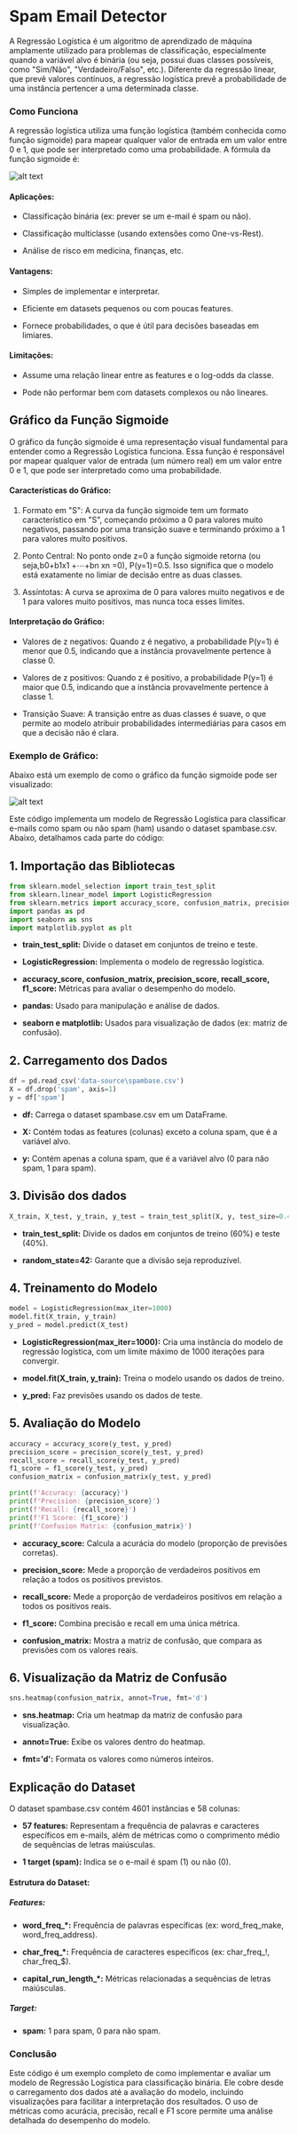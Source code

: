 
# Spam Email Detector

A Regressão Logística é um algoritmo de aprendizado de máquina amplamente utilizado para problemas de classificação, especialmente quando a variável alvo é binária (ou seja, possui duas classes possíveis, como "Sim/Não", "Verdadeiro/Falso", etc.). Diferente da regressão linear, que prevê valores contínuos, a regressão logística prevê a probabilidade de uma instância pertencer a uma determinada classe.

### Como Funciona

A regressão logística utiliza uma função logística (também conhecida como função sigmoide) para mapear qualquer valor de entrada em um valor entre 0 e 1, que pode ser interpretado como uma probabilidade. A fórmula da função sigmoide é:

![alt text](images/image-1.png)


#### Aplicações:

- Classificação binária (ex: prever se um e-mail é spam ou não).

- Classificação multiclasse (usando extensões como One-vs-Rest).

- Análise de risco em medicina, finanças, etc.

#### Vantagens:

- Simples de implementar e interpretar.

- Eficiente em datasets pequenos ou com poucas features.

- Fornece probabilidades, o que é útil para decisões baseadas em limiares.

#### Limitações:

- Assume uma relação linear entre as features e o log-odds da classe.

- Pode não performar bem com datasets complexos ou não lineares.


## Gráfico da Função Sigmoide

O gráfico da função sigmoide é uma representação visual fundamental para entender como a Regressão Logística funciona. Essa função é responsável por mapear qualquer valor de entrada (um número real) em um valor entre 0 e 1, que pode ser interpretado como uma probabilidade.

#### Características do Gráfico:

1. Formato em "S": A curva da função sigmoide tem um formato característico em "S", começando próximo a 0 para valores muito negativos, passando por uma transição suave e terminando próximo a 1 para valores muito positivos.

2. Ponto Central: No ponto onde z=0 a função sigmoide retorna  (ou seja,b0+b1x1 +⋯+bn xn =0), P(y=1)=0.5. Isso significa que o modelo está exatamente no limiar de decisão entre as duas classes.

3. Assíntotas: A curva se aproxima de 0 para valores muito negativos e de 1 para valores muito positivos, mas nunca toca esses limites.

#### Interpretação do Gráfico:

- Valores de z negativos: Quando z é negativo, a probabilidade P(y=1) é menor que 0.5, indicando que a instância provavelmente pertence à classe 0.

- Valores de z positivos: Quando z é positivo, a probabilidade P(y=1) é maior que 0.5, indicando que a instância provavelmente pertence à classe 1.

- Transição Suave: A transição entre as duas classes é suave, o que permite ao modelo atribuir probabilidades intermediárias para casos em que a decisão não é clara.

### Exemplo de Gráfico:
Abaixo está um exemplo de como o gráfico da função sigmoide pode ser visualizado:

![alt text](images/image-2.png)

Este código implementa um modelo de Regressão Logística para classificar e-mails como spam ou não spam (ham) usando o dataset spambase.csv. Abaixo, detalhamos cada parte do código:

## 1. Importação das Bibliotecas

```python
from sklearn.model_selection import train_test_split
from sklearn.linear_model import LogisticRegression
from sklearn.metrics import accuracy_score, confusion_matrix, precision_score, recall_score, f1_score
import pandas as pd
import seaborn as sns
import matplotlib.pyplot as plt
```

- **train_test_split:** Divide o dataset em conjuntos de treino e teste.

- **LogisticRegression:** Implementa o modelo de regressão logística.

- **accuracy_score, confusion_matrix, precision_score, recall_score, f1_score:** Métricas para avaliar o desempenho do modelo.

- **pandas:** Usado para manipulação e análise de dados.

- **seaborn e matplotlib:** Usados para visualização de dados (ex: matriz de confusão).


## 2. Carregamento dos Dados

```python
df = pd.read_csv('data-source\spambase.csv')
X = df.drop('spam', axis=1)
y = df['spam']
```

- **df:** Carrega o dataset spambase.csv em um DataFrame.

- **X:** Contém todas as features (colunas) exceto a coluna spam, que é a variável alvo.

- **y:** Contém apenas a coluna spam, que é a variável alvo (0 para não spam, 1 para spam).



## 3. Divisão dos dados

```python
X_train, X_test, y_train, y_test = train_test_split(X, y, test_size=0.40, random_state=42)
```

- **train_test_split:** Divide os dados em conjuntos de treino (60%) e teste (40%).

- **random_state=42:** Garante que a divisão seja reproduzível.


## 4. Treinamento do Modelo

```python
model = LogisticRegression(max_iter=1000)
model.fit(X_train, y_train)
y_pred = model.predict(X_test)
```

- **LogisticRegression(max_iter=1000):** Cria uma instância do modelo de regressão logística, com um limite máximo de 1000 iterações para convergir.

- **model.fit(X_train, y_train):** Treina o modelo usando os dados de treino.

- **y_pred:** Faz previsões usando os dados de teste.



## 5. Avaliação do Modelo

```python
accuracy = accuracy_score(y_test, y_pred)
precision_score = precision_score(y_test, y_pred)
recall_score = recall_score(y_test, y_pred)
f1_score = f1_score(y_test, y_pred)
confusion_matrix = confusion_matrix(y_test, y_pred)

print(f'Accuracy: {accuracy}')
print(f'Precision: {precision_score}')          
print(f'Recall: {recall_score}')
print(f'F1 Score: {f1_score}')
print(f'Confusion Matrix: {confusion_matrix}')
```
- **accuracy_score:** Calcula a acurácia do modelo (proporção de previsões corretas).

- **precision_score:** Mede a proporção de verdadeiros positivos em relação a todos os positivos previstos.

- **recall_score:** Mede a proporção de verdadeiros positivos em relação a todos os positivos reais.

- **f1_score:** Combina precisão e recall em uma única métrica.

- **confusion_matrix:** Mostra a matriz de confusão, que compara as previsões com os valores reais.


## 6. Visualização da Matriz de Confusão

```python
sns.heatmap(confusion_matrix, annot=True, fmt='d')
```

- **sns.heatmap:** Cria um heatmap da matriz de confusão para visualização.

- **annot=True:** Exibe os valores dentro do heatmap.

- **fmt='d':** Formata os valores como números inteiros.


## Explicação do Dataset
O dataset spambase.csv contém 4601 instâncias e 58 colunas:

- **57 features:** Representam a frequência de palavras e caracteres específicos em e-mails, além de métricas como o comprimento médio de sequências de letras maiúsculas.

- **1 target (spam):** Indica se o e-mail é spam (1) ou não (0).

#### Estrutura do Dataset:

##### Features:

- **word_freq_*:** Frequência de palavras específicas (ex: word_freq_make, word_freq_address).

- **char_freq_*:** Frequência de caracteres específicos (ex: char_freq_!, char_freq_$).

- **capital_run_length_*:** Métricas relacionadas a sequências de letras maiúsculas.

##### Target:

- **spam:** 1 para spam, 0 para não spam.


### Conclusão

Este código é um exemplo completo de como implementar e avaliar um modelo de Regressão Logística para classificação binária. Ele cobre desde o carregamento dos dados até a avaliação do modelo, incluindo visualizações para facilitar a interpretação dos resultados. O uso de métricas como acurácia, precisão, recall e F1 score permite uma análise detalhada do desempenho do modelo.
